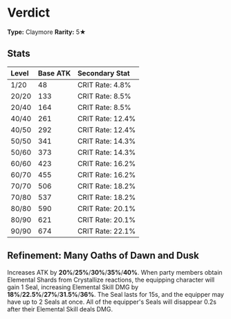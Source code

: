 # Verdict

**Type:** Claymore
**Rarity:** 5★

## Stats

| Level | Base ATK | Secondary Stat |
| :--- | :--- | :--- |
| 1/20 | 48 | CRIT Rate: 4.8% |
| 20/20 | 133 | CRIT Rate: 8.5% |
| 20/40 | 164 | CRIT Rate: 8.5% |
| 40/40 | 261 | CRIT Rate: 12.4% |
| 40/50 | 292 | CRIT Rate: 12.4% |
| 50/50 | 341 | CRIT Rate: 14.3% |
| 50/60 | 373 | CRIT Rate: 14.3% |
| 60/60 | 423 | CRIT Rate: 16.2% |
| 60/70 | 455 | CRIT Rate: 16.2% |
| 70/70 | 506 | CRIT Rate: 18.2% |
| 70/80 | 537 | CRIT Rate: 18.2% |
| 80/80 | 590 | CRIT Rate: 20.1% |
| 80/90 | 621 | CRIT Rate: 20.1% |
| 90/90 | 674 | CRIT Rate: 22.1% |

## Refinement: Many Oaths of Dawn and Dusk

Increases ATK by **20%**/**25%**/**30%**/**35%**/**40%**. When party members obtain Elemental Shards from Crystallize reactions, the equipping character will gain 1 Seal, increasing Elemental Skill DMG by **18%**/**22.5%**/**27%**/**31.5%**/**36%**. The Seal lasts for 15s, and the equipper may have up to 2 Seals at once. All of the equipper's Seals will disappear 0.2s after their Elemental Skill deals DMG.

